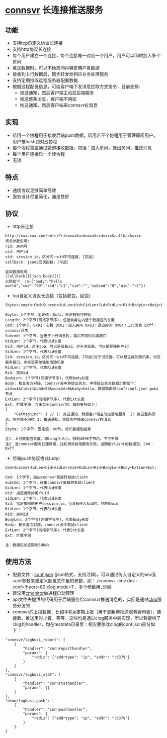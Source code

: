 # [connsvr](http://github.com/simplejia/connsvr) 长连接推送服务
## 功能
* 支持tcp自定义协议长连接
* 支持http协议长连接
* 每个用户建立一个连接，每个连接唯一对应一个用户，用户可以同时加入多个房间
* 推送数据时，可以不给房间内特定用户推数据
* 接收到上行数据后，同步转发给相应业务处理服务
* 支持定期拉取远程服务器配置数据
* 根据远程配置信息，可给客户端下发消息拉取方式指令，目前支持:
  * 推送通知，然后客户端主动拉后端服务  
  * 推送整条消息，客户端不用拉
  * 推送通知，然后客户端来connsvr拉消息

## 实现
* 启用一个协程用于接收后端push数据，启用若干个协程用于管理房间用户，用户被hash到对应协程
* 每个协程需要通过管道接收数据，包括：加入房间，退出房间，推送消息
* 每个用户连接启一个读协程
* 无锁 

## 特点
* 通信协议足够简单高效
* 服务设计尽量简化，通用性好

## 协议
* http长连接
```
http://xxx.xxx.com/enter?rid=xxx&uid=xxx&sid=xxx&callback=xxx
请求参数说明:
rid: 房间号
uid: 用户id
sid: session_id，区分同一uid不同连接，[可选]
callback: jsonp回调函数，[可选]

返回数据说明：
[callback(][json body][)]
示例如下: cb({"body":"hello world","cmd":"99","rid":"r1","sid":"","subcmd":"0","uid":"r2"})
```

* tcp自定义协议长连接（包括收包，回包）
```
Sbyte+Length+Cmd+Subcmd+UidLen+Uid+SidLen+Sid+RidLen+Rid+BodyLen+Body+ExtLen+Ext+Ebyte

Sbyte: 1个字节，固定值：0xfa，标识数据包开始
Length: 2个字节(网络字节序)，包括自身在内整个数据包的长度
Cmd: 1个字节，0x01：心跳 0x02：加入房间 0x03：退出房间 0x04：上行消息 0xff：connsvr异常
Subcmd: 1个字节，当用于上行消息时，路由不同的后端接口
UidLen: 1个字节，代表Uid长度
Uid: 用户id，对于app，可以是设备id，对于浏览器，可以是登陆用户id
SidLen: 1个字节，代表Sid长度
Sid: session_id，区分同一uid不同连接，[可选]对于浏览器，可以是生成的随机串，浏览器多窗口，多标签需单独生成随机串
RidLen: 1个字节，代表Rid长度
Rid: 房间id
BodyLen: 2个字节(网络字节序)，代表Body长度
Body: 和业务方对接，connsvr会中转给业务方，中转给业务方数据示例如下：uid=u1&rid=r1&cmd=99&subcmd=0&body=hello，数据路由见conf/conf.json pubs节点
ExtLen: 2个字节(网络字节序)，代表Ext长度
Ext: 扩展字段，当来自于connsvr时，目前支持如下：
{    
    "GetMsgKind": 1 // 1: 推送通知，然后客户端主动拉后端服务  2: 推送整条消息，客户端不用拉 3: 推送通知，然后客户端来connsvr拉消息   
}
Ebyte: 1个字节，固定值：0xfb，标识数据包结束

注1：上行数据包长度，即Length大小，限制4096字节内，下行不限
注2：当connsvr服务处理异常，比如调用后端服务失败，返回给client的数据包，Cmd：0xff
```

* 后端push协议格式(udp)
```
Cmd+Subcmd+UidLen+Uid+SidLen+Sid+RidLen+Rid+BodyLen+Body+ExtLen+Ext:

Cmd: 1个字节，经由connsvr直接转发给client
Subcmd: 1个字节，经由connsvr直接转发给client
UidLen: 1个字节，代表Uid长度
Uid: 指定排除的用户uid
SidLen: 1个字节，代表Sid长度
Sid: 指定排除的用户session_id，当没有传入Sid时，只匹配uid
RidLen: 1个字节，代表Rid长度
Rid: 房间id
BodyLen: 2个字节(网络字节序)，代表Body长度
Body: 和业务方对接，connsvr会中转给client
ExtLen: 2个字节(网络字节序)，代表Ext长度
Ext: 扩展字段

注：数据包长度限制50k内
```

## 使用方法
* 配置文件：[conf.json](http://github.com/simplejia/connsvr/tree/master/conf/conf.json) (json格式，支持注释)，可以通过传入自定义的env及conf参数来重定义配置文件里的参数，如：./connsvr -env dev -conf='hport=80;clog.mode=1'，多个参数用`;`分隔
* 建议用[cmonitor](http://github.com/simplejia/cmonitor)做进程启动管理
* api文件夹提供的代码用于后端服务给connsvr推送消息的，实际是通过[clog](http://github.com/simplejia/clog)服务分发的
* connsvr的上报数据，比如本机ip定期上报（用于更新待推送服务器列表），连接数、推送用时上报，等等，这些均是通过clog服务中转实现，所以我提供了clog的handler，均在testdata目录里：相应要修改clog的conf.json部分如下：
```
"connsvr/logbusi_report": [
    {
        "handler": "connreporthandler",
        "params": {
            "redis": {"addrtype": "ip", "addr": ":6379"}
        }
    }
],
"connsvr/logbusi_stat": [
    {
        "handler": "connstathandler",
        "params": {}
    }
],
"demo/logbusi_push": [
    {
        "handler": "connpushhandler",
        "params": {
            "redis": {"addrtype": "ip", "addr": ":6379"}
        }
    }
]
```
